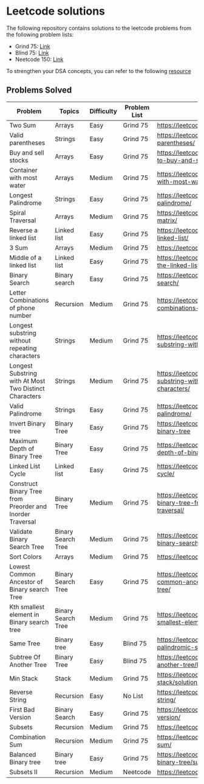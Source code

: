 # Leetcode solutions

The following repository contains solutions to the leetcode problems from the following problem lists:

- Grind 75: [Link](https://www.techinterviewhandbook.org/grind75)
- Blind 75: [Link](https://neetcode.io)
- Neetcode 150: [Link](https://neetcode.io)

To strengthen your DSA concepts, you can refer to the following [resource](https://superstudy.guide/algorithms-data-structures/foundations/algorithmic-concepts)

## Problems Solved


Problem  | Topics | Difficulty | Problem List | Link
-------- | ------ | ----- | ----- | -----
Two Sum  | Arrays | Easy  |  Grind 75 | https://leetcode.com/problems/two-sum/
Valid parentheses | Strings	| Easy | Grind 75 | https://leetcode.com/problems/valid-parentheses/
Buy and sell stocks | Arrays | Easy | Grind 75 | https://leetcode.com/problems/best-time-to-buy-and-sell-stock/
Container with most water | Arrays | Medium | Grind 75 | https://leetcode.com/problems/container-with-most-water/
Longest Palindrome | Strings | Easy | Grind 75 | https://leetcode.com/problems/longest-palindrome/
Spiral Traversal | Arrays | Medium | Grind 75 | https://leetcode.com/problems/spiral-matrix/
Reverse a linked list | Linked list | Easy | Grind 75 | https://leetcode.com/problems/reverse-linked-list/
3 Sum| Arrays | Medium | Grind 75 | https://leetcode.com/problems/3sum/
Middle of a linked list | Linked list | Easy | Grind 75 | https://leetcode.com/problems/middle-of-the-linked-list/
Binary Search | Binary search | Easy |  Grind 75 | https://leetcode.com/problems/binary-search/
Letter Combinations of phone number | Recursion | Medium | Grind 75 | https://leetcode.com/problems/letter-combinations-of-a-phone-number/
Longest substring without repeating characters | Strings | Medium |  Grind 75 | https://leetcode.com/problems/longest-substring-without-repeating-characters/
Longest Substring with At Most Two Distinct Characters| Strings| Medium	| Grind 75 | https://leetcode.com/problems/longest-substring-with-at-most-two-distinct-characters/	
Valid Palindrome| Strings| Easy	| Grind 75 | https://leetcode.com/problems/valid-palindrome/	
Invert Binary tree | Binary Tree| Easy | Grind 75 | https://leetcode.com/problems/invert-binary-tree	
Maximum Depth of Binary Tree | Binary Tree | Easy | Grind 75 | https://leetcode.com/problems/maximum-depth-of-binary-tree/
Linked List Cycle | Linked list	| Easy | Grind 75 | https://leetcode.com/problems/linked-list-cycle/	
Construct Binary Tree from Preorder and Inorder Traversal | Binary Tree	| Medium| Grind 75 | https://leetcode.com/problems/construct-binary-tree-from-preorder-and-inorder-traversal/
Validate Binary Search Tree	| Binary Search Tree |	Medium | Grind 75 | https://leetcode.com/problems/validate-binary-search-tree/
Sort Colors	| Arrays |Medium | Grind 75 | https://leetcode.com/problems/sort-colors/
Lowest Common Ancestor of Binary search Tree | Binary Search Tree |Easy	| Grind 75 | https://leetcode.com/problems/lowest-common-ancestor-of-a-binary-search-tree/
Kth smallest element in Binary search tree| Binary Search Tree| Medium| Grind 75 | https://leetcode.com/problems/kth-smallest-element-in-a-bst/
Same Tree | Binary tree	| Easy | Blind 75 | https://leetcode.com/problems/longest-palindromic-substring/
Subtree Of Another Tree | Binary Tree | Easy | Blind 75 | https://leetcode.com/problems/subtree-of-another-tree/Implement Trie |Trie | Medium| Grind 75 | https://leetcode.com/problems/implement-trie-prefix-tree/	
Min Stack	| Stack| Medium | Grind 75 |  https://leetcode.com/problems/min-stack/solution/
Reverse String | Recursion | Easy | No List | https://leetcode.com/problems/reverse-string/
First Bad Version | Binary Search | Easy | Grind 75 |https://leetcode.com/problems/first-bad-version/	
Subsets | Recursion	| Medium |Grind 75	|  https://leetcode.com/problems/subsets/
Combination Sum	| Recursion	| Medium | Grind 75 | https://leetcode.com/problems/combination-sum/
Balanced Binary tree | Binary tree | Easy | Grind 75 | https://leetcode.com/problems/balanced-binary-tree/submissions/
Subsets II | Recursion | Medium	| Neetcode | https://leetcode.com/problems/subsets-ii/	